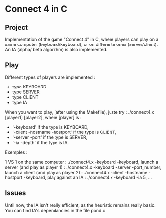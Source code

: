Connect 4 in C
===============
Project
---------------

Implementation of the game "Connect 4" in C, where players can play on a same computer (keyboard/keyboard), or on differente ones (server/client). An IA (alpha/
beta algorithm) is also implemented.

Play
--------------

Different types of players are implemented : 

* type KEYBOARD
* type SERVER
* type CLIENT
* type IA

When you want to play, (after using the Makefile), juste try : ./connect4.x [player1] [player2], where [player] is :

* '-keyboard' if the type is KEYBOARD,
* '-client -hostname -hostport' if the type is CLIENT,
* '-server -port' if the type is SERVER,
* '-ia -depth' if the type is IA.

Exemples : 

1 VS 1 on the same computer : 
	./connect4.x -keyboard -keyboard,
launch a server (and play as player 1) : 
	./connect4.x -keyboard -server -port_number,
launch a client (and play as player 2) : 
	./connect4.x -client -hostname -hostport -keyboard,
play against an IA : 
	./connect4.x -keyboard -ia 5,
...

Issues
-------------

Until now, the IA isn't really efficient, as the heuristic remains really basic. You can find IA's dependancies in the file pond.c